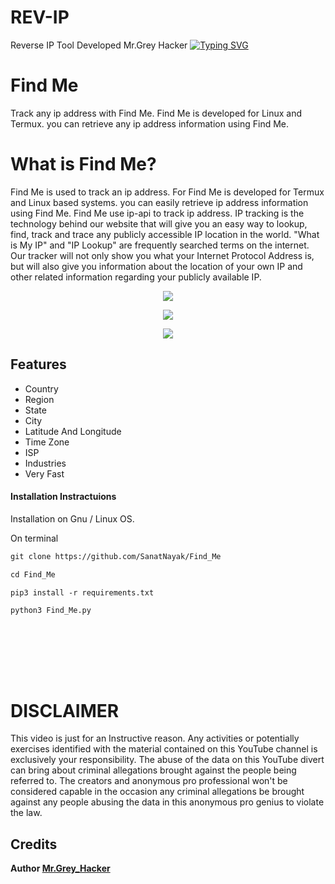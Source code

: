 # REV-IP
Reverse IP Tool Developed Mr.Grey Hacker
[![Typing SVG](https://readme-typing-svg.demolab.com?font=Fira+Code&pause=1000&color=F7AB0A&width=435&lines=Indian+Cyber+Force;Develop+By+Mr.Grey_Hacker)](https://git.io/typing-svg)
# Find Me
Track any ip address with Find Me. Find Me is developed for Linux and Termux. you can retrieve any ip address information using Find Me.
 # What is Find Me?
Find Me is used to track an ip address. For Find Me is developed for Termux and Linux based systems. you can easily retrieve ip address information using Find Me. Find Me use ip-api to track ip address.
 IP tracking is the technology behind our website that will give you an easy way to lookup, find, track and trace any publicly accessible IP location in the world.
"What is My IP" and "IP Lookup" are frequently searched terms on the internet. Our tracker will not only show you what your Internet Protocol Address is, but will also give you information about the location of your own IP and other related information regarding your publicly available IP.

<p align="center">
<img src="Pic/SK.png">  </br>
</p>
<p align="center">
<img src="Pic/ssk.png">  </br>
</p>
<p align="center">
<img src="Pic/grey.png" </br>
</p> 

## Features

- Country
- Region
- State
- City
- Latitude And Longitude
- Time Zone
- ISP
- Industries 
- Very Fast 

<h4> Installation Instractuions </h4>


Installation on Gnu / Linux OS. </br>

On terminal </br>


```diff
git clone https://github.com/SanatNayak/Find_Me
```

```diff
cd Find_Me
```

```diff
pip3 install -r requirements.txt
```

```diff
python3 Find_Me.py
```

</br> </br>

</br> </br>

# DISCLAIMER
This video is just for an Instructive reason. Any activities or potentially exercises identified with the material contained on this YouTube channel is exclusively your responsibility. The abuse of the data on this YouTube divert can bring about criminal allegations brought against the people being referred to. The creators and anonymous pro professional won't be considered capable in the occasion any criminal allegations be brought against any people abusing the data in this anonymous pro genius to violate the law.

## Credits

<b> Author <a href="https://www.facebook.com/TeamIndianCyberForce">Mr.Grey_Hacker</a>

</p>


